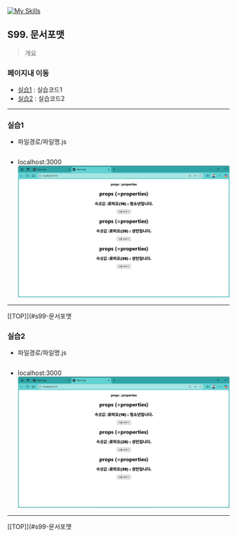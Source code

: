 [![My Skills](https://skillicons.dev/icons?heiht="10"&i=nodejs,vscode,js,react&theme=light)](readme.md)

## S99. 문서포맷	
> 개요

### 페이지내 이동
- [실습1](#실습1) : 실습코드1
- [실습2](#실습2) : 실습코드2

---

### 실습1
- 파일경로/파일명.js
```js

```

- localhost:3000
![화면](./images/s08_props_01.png)


---
[[TOP]](#s99-문서포맷
<br/>

### 실습2
- 파일경로/파일명.js
```js

```

- localhost:3000
![화면](./images/s08_props_01.png)


---
[[TOP]](#s99-문서포맷
<br/>

